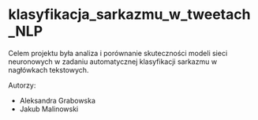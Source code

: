 # klasyfikacja_sarkazmu_w_tweetach_NLP
Celem projektu była analiza i porównanie skuteczności modeli sieci neuronowych w zadaniu automatycznej klasyfikacji sarkazmu w nagłówkach tekstowych.

Autorzy:
- Aleksandra Grabowska
- Jakub Malinowski
